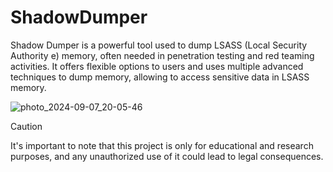# ShadowDumper
Shadow Dumper is a powerful tool used to dump LSASS (Local Security Authority e) memory, often needed in penetration testing and red teaming activities. It offers flexible options to users and uses multiple advanced techniques to dump memory, allowing to access sensitive data in LSASS memory.   

![photo_2024-09-07_20-05-46](https://github.com//assets/main.jpg)


> [!CAUTION]
> It's important to note that this project is only for educational and research purposes, and any unauthorized use of it could lead to legal consequences.
